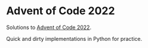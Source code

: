 # Advent of Code 2022

Solutions to [Advent of Code 2022](https://adventofcode.com/2022).

Quick and dirty implementations in Python for practice.
